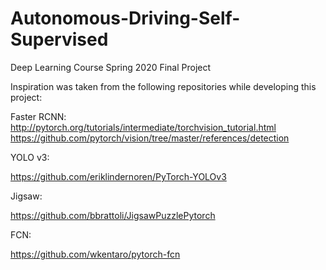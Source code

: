 # Autonomous-Driving-Self-Supervised
 Deep Learning Course Spring 2020 Final Project
 
 Inspiration was taken from the following repositories while developing this project:
 
 Faster RCNN:
 http://pytorch.org/tutorials/intermediate/torchvision_tutorial.html
 https://github.com/pytorch/vision/tree/master/references/detection
 
 YOLO v3:
 
 https://github.com/eriklindernoren/PyTorch-YOLOv3
 
 Jigsaw:
 
 https://github.com/bbrattoli/JigsawPuzzlePytorch
 
 FCN:
 
 https://github.com/wkentaro/pytorch-fcn
